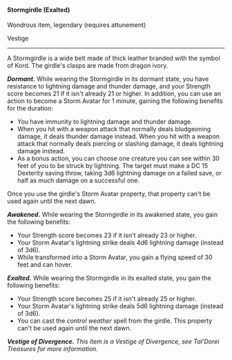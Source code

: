#### Stormgirdle (Exalted)

Wondrous item, legendary (requires attunement)

Vestige

---

A Stormgirdle is a wide belt made of thick leather branded with the symbol of Kord. The girdle's clasps are made from dragon ivory.

***Dormant.*** While wearing the Stormgirdle in its dormant state, you have resistance to lightning damage and thunder damage, and your Strength score becomes 21 if it isn't already 21 or higher. In addition, you can use an action to become a Storm Avatar for 1 minute, gaining the following benefits for the duration:

- You have immunity to lightning damage and thunder damage.
- When you hit with a weapon attack that normally deals bludgeoning damage, it deals thunder damage instead. When you hit with a weapon attack that normally deals piercing or slashing damage, it deals lightning damage instead.
- As a bonus action, you can choose one creature you can see within 30 feet of you to be struck by lightning. The target must make a DC 15 Dexterity saving throw, taking 3d6 lightning damage on a failed save, or half as much damage on a successful one.

Once you use the girdle's Storm Avatar property, that property can't be used again until the next dawn.

***Awakened.*** While wearing the Stormgirdle in its awakened state, you gain the following benefits:

- Your Strength score becomes 23 if it isn't already 23 or higher.
- Your Storm Avatar's lightning strike deals 4d6 lightning damage (instead of 3d6).
- While transformed into a Storm Avatar, you gain a flying speed of 30 feet and can hover.

***Exalted.*** While wearing the Stormgirdle in its exalted state, you gain the following benefits:

- Your Strength score becomes 25 if it isn't already 25 or higher.
- Your Storm Avatar's lightning strike deals 5d6 lightning damage (instead of 3d6).
- You can cast the *control weather* spell from the girdle. This property can't be used again until the next dawn.

***Vestige of Divergence.*** *This item is a Vestige of Divergence, see *Tal'Dorei Treasures* for more information.*
